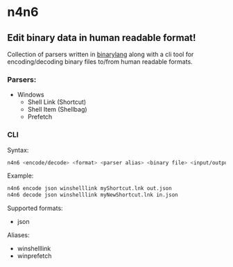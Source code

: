 # n4n6
## Edit binary data in human readable format!

Collection of parsers written in [binarylang](https://github.com/sealmove/binarylang) along with a cli tool for encoding/decoding binary files to/from human readable formats.

### Parsers:
- Windows
  - Shell Link (Shortcut)
  - Shell Item (Shellbag)
  - Prefetch

### CLI
Syntax:
```sh
n4n6 <encode/decode> <format> <parser alias> <binary file> <input/output file>
```

Example:
```sh
n4n6 encode json winshelllink myShortcut.lnk out.json
n4n6 decode json winshelllink myNewShortcut.lnk in.json
```

Supported formats:
- json

Aliases:
- winshelllink
- winprefetch